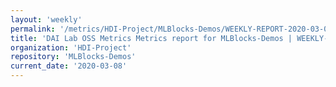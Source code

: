 ```yaml
---
layout: 'weekly'
permalink: '/metrics/HDI-Project/MLBlocks-Demos/WEEKLY-REPORT-2020-03-08'
title: 'DAI Lab OSS Metrics Metrics report for MLBlocks-Demos | WEEKLY-REPORT-2020-03-08'
organization: 'HDI-Project'
repository: 'MLBlocks-Demos'
current_date: '2020-03-08'
---
```

